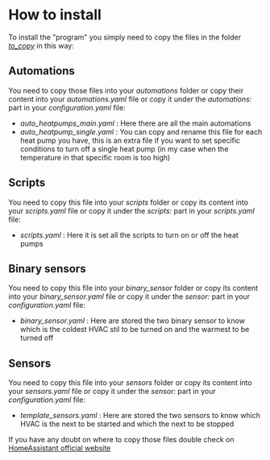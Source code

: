 # How to install
To install the "program" you simply need to copy the files in the folder [*to_copy*](https://github.com/ilpiccoli/smart-heatpumps-ha/tree/main/to_copy) in this way:

## Automations
You need to copy those files into your *automations* folder or copy their content into your *automations.yaml* file or copy it under the *automations:* part in your *configuration.yaml* file:
- *auto_heatpumps_main.yaml* : Here there are all the main automations
- *auto_heatpump_single.yaml* : You can copy and rename this file for each heat pump you have, this is an extra file if you want to set specific conditions to turn off a single heat pump (in my case when the temperature in that specific room is too high)

## Scripts
You need to copy this file into your *scripts* folder or copy its content into your *scripts.yaml* file or copy it under the *scripts:* part in your *scripts.yaml* file:
- *scripts.yaml* : Here it is set all the scripts to turn on or off the heat pumps

## Binary sensors
You need to copy this file into your *binary_sensor* folder or copy its content into your *binary_sensor.yaml* file or copy it under the *sensor:* part in your *configuration.yaml* file:
- *binary_sensor.yaml* : Here are stored the two binary sensor to know which is the coldest HVAC stil to be turned on and the warmest to be turned off

## Sensors
You need to copy this file into your *sensors* folder or copy its content into your *sensors.yaml* file or copy it under the *sensor:* part in your *configuration.yaml* file:
- *template_sensors.yaml* : Here are stored the two sensors to know which HVAC is the next to be started and which the next to be stopped

If you have any doubt on where to copy those files double check on [HomeAssistant official website](https://www.home-assistant.io)

